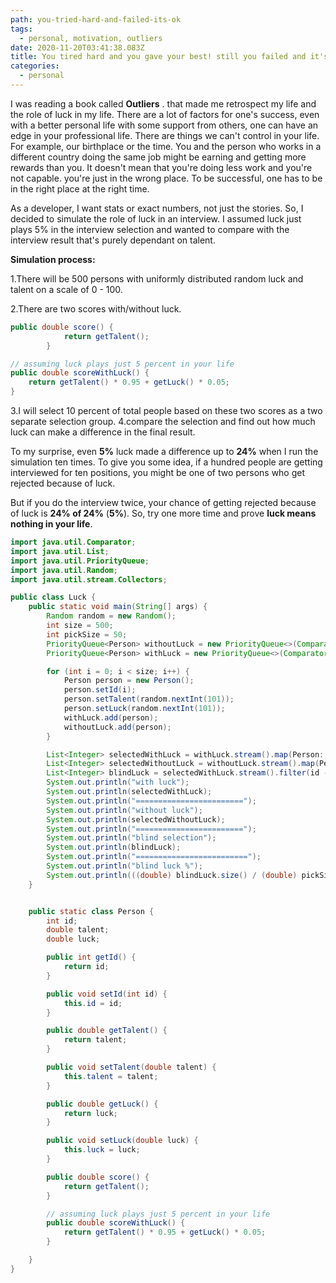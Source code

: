 ```yaml
---
path: you-tried-hard-and-failed-its-ok
tags:
  - personal, motivation, outliers
date: 2020-11-20T03:41:38.083Z
title: You tired hard and you gave your best! still you failed and it's ok!
categories:
  - personal
---
```

I was reading a book called **Outliers** . that made me retrospect my life and the role of luck in my life. There are a lot of factors for one's success, even with a better personal life with some support from others, one can have an edge in your professional life. There are things we can't control in your life. For example, our birthplace or the time. You and the person who works in a different country doing the same job might be earning and getting more rewards than you. It doesn't mean that you're doing less work and you're not capable. you're just in the wrong place. To be successful, one has to be in the right place at the right time. 

As a developer, I want stats or exact numbers, not just the stories. So, I decided to simulate the role of luck in an interview. I assumed luck just plays 5% in the interview selection and wanted to compare with the interview result that's purely dependant on talent.

**Simulation process:**

1.There will be 500 persons with uniformly distributed random luck and talent on a scale of 0 - 100.

2.There are two scores with/without luck. 

```java
public double score() {
            return getTalent();
        }

// assuming luck plays just 5 percent in your life
public double scoreWithLuck() {
    return getTalent() * 0.95 + getLuck() * 0.05;
}
```

3.I will select 10 percent of total people based on these two scores as a two separate selection group.
4.compare the selection and find out how much luck can make a difference in the final result.

To my surprise, even **5%** luck made a difference up to **24%** when I run the simulation ten times. To give you some idea, if a hundred people are getting interviewed for ten positions, you might be one of two persons who get rejected because of luck.

But if you do the interview twice, your chance of getting rejected because of luck is **24% of 24%** (**5%**). So, try one more time and prove **luck means nothing in your life**.


```java
import java.util.Comparator;
import java.util.List;
import java.util.PriorityQueue;
import java.util.Random;
import java.util.stream.Collectors;

public class Luck {
    public static void main(String[] args) {
        Random random = new Random();
        int size = 500;
        int pickSize = 50;
        PriorityQueue<Person> withoutLuck = new PriorityQueue<>(Comparator.comparingDouble(Person::score).reversed());
        PriorityQueue<Person> withLuck = new PriorityQueue<>(Comparator.comparingDouble(Person::scoreWithLuck).reversed());

        for (int i = 0; i < size; i++) {
            Person person = new Person();
            person.setId(i);
            person.setTalent(random.nextInt(101));
            person.setLuck(random.nextInt(101));
            withLuck.add(person);
            withoutLuck.add(person);
        }

        List<Integer> selectedWithLuck = withLuck.stream().map(Person::getId).limit(pickSize).collect(Collectors.toList());
        List<Integer> selectedWithoutLuck = withoutLuck.stream().map(Person::getId).limit(pickSize).collect(Collectors.toList());
        List<Integer> blindLuck = selectedWithLuck.stream().filter(id -> !selectedWithoutLuck.contains(id)).collect(Collectors.toList());
        System.out.println("with luck");
        System.out.println(selectedWithLuck);
        System.out.println("========================");
        System.out.println("without luck");
        System.out.println(selectedWithoutLuck);
        System.out.println("========================");
        System.out.println("blind selection");
        System.out.println(blindLuck);
        System.out.println("=========================");
        System.out.println("blind luck %");
        System.out.println(((double) blindLuck.size() / (double) pickSize) * 100);
    }


    public static class Person {
        int id;
        double talent;
        double luck;

        public int getId() {
            return id;
        }

        public void setId(int id) {
            this.id = id;
        }

        public double getTalent() {
            return talent;
        }

        public void setTalent(double talent) {
            this.talent = talent;
        }

        public double getLuck() {
            return luck;
        }

        public void setLuck(double luck) {
            this.luck = luck;
        }

        public double score() {
            return getTalent();
        }

        // assuming luck plays just 5 percent in your life
        public double scoreWithLuck() {
            return getTalent() * 0.95 + getLuck() * 0.05;
        }

    }
}
```
